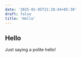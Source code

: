 ```yaml
---
date: '2025-01-05T21:28:44+05:30'
draft: false
title: 'Hello'
---
```


## Hello
Just saying a polite hello!